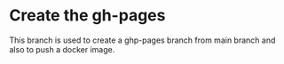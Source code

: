# Create the gh-pages

This branch is used to create a ghp-pages branch from main branch and also to push a docker image.
